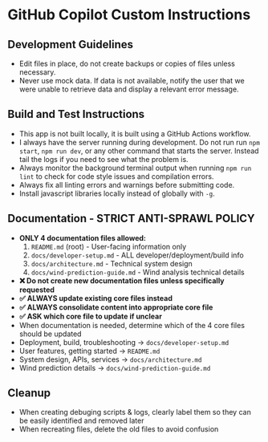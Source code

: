 # GitHub Copilot Custom Instructions
## Development Guidelines
- Edit files in place, do not create backups or copies of files unless necessary.
- Never use mock data.  If data is not available, notify the user that we were unable to retrieve data and display a relevant error message.

## Build and Test Instructions
- This app is not built locally, it is built using a GitHub Actions workflow. 
- I always have the server running during development.  Do not run run `npm start`, `npm run dev`, or any other command that starts the server.  Instead tail the logs if you need to see what the problem is.  
- Always monitor the background terminal output when running `npm run lint` to check for code style issues and compilation errors.
- Always fix all linting errors and warnings before submitting code.
- Install javascript libraries locally instead of globally with `-g`.

## Documentation - STRICT ANTI-SPRAWL POLICY
- **ONLY 4 documentation files allowed:**
  1. `README.md` (root) - User-facing information only
  2. `docs/developer-setup.md` - ALL developer/deployment/build info
  3. `docs/architecture.md` - Technical system design
  4. `docs/wind-prediction-guide.md` - Wind analysis technical details
- **❌ Do not create new documentation files unless specifically requested**
- **✅ ALWAYS update existing core files instead**
- **✅ ALWAYS consolidate content into appropriate core file**
- **✅ ASK which core file to update if unclear**
- When documentation is needed, determine which of the 4 core files should be updated
- Deployment, build, troubleshooting → `docs/developer-setup.md`
- User features, getting started → `README.md`
- System design, APIs, services → `docs/architecture.md`
- Wind prediction details → `docs/wind-prediction-guide.md`

## Cleanup
- When creating debuging scripts & logs, clearly label them so they can be easily identified and removed later
- When recreating files, delete the old files to avoid confusion
